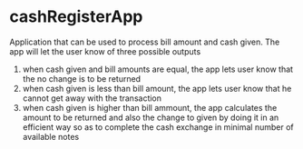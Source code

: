 # cashRegisterApp
Application that can be used to process bill amount and cash given. The app will let the user know of three possible outputs

1) when cash given and bill amounts are equal, the app lets user know that the no change is to be returned
2) when cash given is less than bill amount, the app lets user know that he cannot get away with the transaction
3) when cash given is higher than bill ammount, the app calculates the amount to be returned and also the change to given by doing it in an efficient way so as to complete the cash exchange in minimal number of available notes
